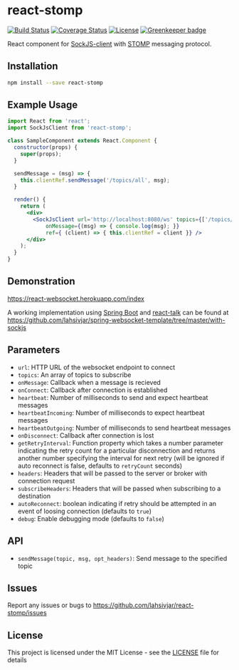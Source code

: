 # react-stomp
[![Build Status](https://travis-ci.org/lahsivjar/react-stomp.svg?branch=master)](https://travis-ci.org/lahsivjar/react-stomp) [![Coverage Status](https://coveralls.io/repos/github/lahsivjar/react-stomp/badge.svg?branch=master)](https://coveralls.io/github/lahsivjar/react-stomp?branch=master) [![License](https://img.shields.io/npm/l/react-stomp.svg)](https://github.com/lahsivjar/react-stomp/blob/master/LICENSE) [![Greenkeeper badge](https://badges.greenkeeper.io/lahsivjar/react-stomp.svg)](https://greenkeeper.io/)

React component for [SockJS-client](https://github.com/sockjs/sockjs-client) with [STOMP](https://stomp.github.io/) messaging protocol.

## Installation

```sh
npm install --save react-stomp
```

## Example Usage

```jsx
import React from 'react';
import SockJsClient from 'react-stomp';

class SampleComponent extends React.Component {
  constructor(props) {
    super(props);
  }

  sendMessage = (msg) => {
    this.clientRef.sendMessage('/topics/all', msg);
  }

  render() {
    return (
      <div>
        <SockJsClient url='http://localhost:8080/ws' topics={['/topics/all']}
            onMessage={(msg) => { console.log(msg); }}
            ref={ (client) => { this.clientRef = client }} />
      </div>
    );
  }
}
```

## Demonstration
https://react-websocket.herokuapp.com/index

A working implementation using [Spring Boot](https://projects.spring.io/spring-boot/) and [react-talk](https://github.com/lahsivjar/react-talk) can be found at https://github.com/lahsivjar/spring-websocket-template/tree/master/with-sockjs

## Parameters

* `url`: HTTP URL of the websocket endpoint to connect
* `topics`: An array of topics to subscribe
* `onMessage`: Callback when a message is recieved
* `onConnect`: Callback after connection is established
* `heartbeat`: Number of milliseconds to send and expect heartbeat messages
* `heartbeatIncoming`: Number of milliseconds to expect heartbeat messages
* `heartbeatOutgoing`: Number of milliseconds to send heartbeat messages
* `onDisconnect`: Callback after connection is lost
* `getRetryInterval`: Function property which takes a number parameter indicating the retry count for a particular disconnection and returns another number specifying the interval for next retry (will be ignored if auto reconnect is false, defaults to `retryCount` seconds)
* `headers`: Headers that will be passed to the server or broker with connection request
* `subscribeHeaders`: Headers that will be passed when subscribing to a destination
* `autoReconnect`: boolean indicating if retry should be attempted in an event of loosing connection (defaults to `true`)
* `debug`: Enable debugging mode (defaults to `false`)

## API

* `sendMessage(topic, msg, opt_headers)`: Send message to the specified topic

## Issues

Report any issues or bugs to https://github.com/lahsivjar/react-stomp/issues

## License

This project is licensed under the MIT License - see the [LICENSE](LICENSE) file for details
